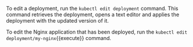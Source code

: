 To edit a deployment, run the `kubectl edit deployment` command. This command retrieves the deployment, opens a text editor and applies the deployment with the updated version of it.

To edit the Nginx application that has been deployed, run the `kubectl edit deployment/my-nginx`{{execute}} command.
